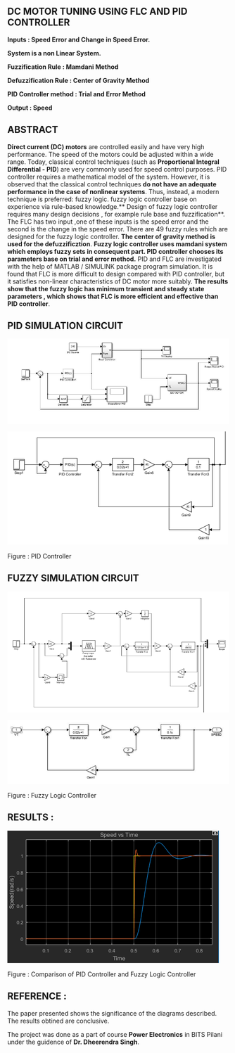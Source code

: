 ## DC MOTOR TUNING USING FLC AND PID CONTROLLER

**Inputs : Speed Error and Change in Speed Error.**

**System is a non Linear System.**

**Fuzzification Rule : Mamdani Method**

**Defuzzification Rule : Center of Gravity Method**

**PID Controller method : Trial and Error Method**

**Output : Speed**

## ABSTRACT

**Direct current (DC) motors** are controlled easily and have very high performance. The speed of the motors could be adjusted within a wide range. Today, classical control techniques (such as **Proportional Integral Differential - PID**) are very commonly used for speed control purposes. PID controller requires a mathematical model of the system. However, it is observed that the classical control techniques **do not have an adequate performance in the case of nonlinear systems**. Thus, instead, a modern technique is preferred: fuzzy logic. fuzzy logic controller base on experience via rule-based knowledge.** Design of fuzzy logic controller requires many design decisions , for example rule base and fuzzification**. The FLC has two input ,one of these inputs is the speed error and the second is the change in the speed error. There are 49 fuzzy rules which are designed for the fuzzy logic controller. **The center of gravity method is used for the defuzzificztion**. **Fuzzy logic controller uses mamdani system which employs fuzzy sets in consequent part. PID controller chooses its parameters base on trial and error method.** PID and FLC are investigated with the help of MATLAB / SIMULINK package program simulation. It is found that FLC is more difficult to design compared with PID controller, but it satisfies non-linear characteristics of DC motor more suitably. **The results show that the fuzzy logic has minimum transient and steady state parameters , which shows that FLC is more efficient and effective than PID controller**.

## PID SIMULATION CIRCUIT

![PID Controller](Images/PID.JPG)


![](Images/PID.PNG)

Figure  : PID Controller


## FUZZY SIMULATION CIRCUIT

![FUZZY  Controller](Images/Fuzzy_system.PNG)


![](Images/DCM.JPG)

Figure  : Fuzzy Logic Controller

## RESULTS : 

![FUZZY  Controller](Images/graph.PNG)

Figure : Comparison of PID Controller and Fuzzy Logic Controller


## REFERENCE :
The paper presented shows the significance of the diagrams described. The results obtined are conclusive.

The project was done as a part of course **Power Electronics** in BITS Pilani under the guidence of **Dr. Dheerendra Singh**.







